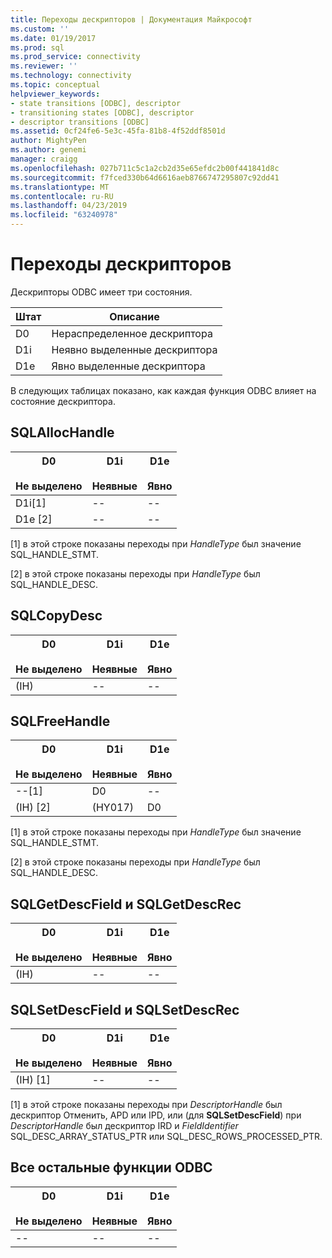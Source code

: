 ```yaml
---
title: Переходы дескрипторов | Документация Майкрософт
ms.custom: ''
ms.date: 01/19/2017
ms.prod: sql
ms.prod_service: connectivity
ms.reviewer: ''
ms.technology: connectivity
ms.topic: conceptual
helpviewer_keywords:
- state transitions [ODBC], descriptor
- transitioning states [ODBC], descriptor
- descriptor transitions [ODBC]
ms.assetid: 0cf24fe6-5e3c-45fa-81b8-4f52ddf8501d
author: MightyPen
ms.author: genemi
manager: craigg
ms.openlocfilehash: 027b711c5c1a2cb2d35e65efdc2b00f441841d8c
ms.sourcegitcommit: f7fced330b64d6616aeb8766747295807c92dd41
ms.translationtype: MT
ms.contentlocale: ru-RU
ms.lasthandoff: 04/23/2019
ms.locfileid: "63240978"
---
```

# <a name="descriptor-transitions"></a>Переходы дескрипторов
Дескрипторы ODBC имеет три состояния.  
  
|Штат|Описание|  
|-----------|-----------------|  
|D0|Нераспределенное дескриптора|  
|D1i|Неявно выделенные дескриптора|  
|D1e|Явно выделенные дескриптора|  
  
 В следующих таблицах показано, как каждая функция ODBC влияет на состояние дескриптора.  
  
## <a name="sqlallochandle"></a>SQLAllocHandle  
  
|D0<br /><br /> Не выделено|D1i<br /><br /> Неявные|D1e<br /><br /> Явно|  
|------------------------|----------------------|----------------------|  
|D1i[1]|--|--|  
|D1e [2]|--|--|  
  
 [1] в этой строке показаны переходы при *HandleType* был значение SQL_HANDLE_STMT.  
  
 [2] в этой строке показаны переходы при *HandleType* был SQL_HANDLE_DESC.  
  
## <a name="sqlcopydesc"></a>SQLCopyDesc  
  
|D0<br /><br /> Не выделено|D1i<br /><br /> Неявные|D1e<br /><br /> Явно|  
|------------------------|----------------------|----------------------|  
|(IH)|--|--|  
  
## <a name="sqlfreehandle"></a>SQLFreeHandle  
  
|D0<br /><br /> Не выделено|D1i<br /><br /> Неявные|D1e<br /><br /> Явно|  
|------------------------|----------------------|----------------------|  
|--[1]|D0|--|  
|(IH) [2]|(HY017)|D0|  
  
 [1] в этой строке показаны переходы при *HandleType* был значение SQL_HANDLE_STMT.  
  
 [2] в этой строке показаны переходы при *HandleType* был SQL_HANDLE_DESC.  
  
## <a name="sqlgetdescfield-and-sqlgetdescrec"></a>SQLGetDescField и SQLGetDescRec  
  
|D0<br /><br /> Не выделено|D1i<br /><br /> Неявные|D1e<br /><br /> Явно|  
|------------------------|----------------------|----------------------|  
|(IH)|--|--|  
  
## <a name="sqlsetdescfield-and-sqlsetdescrec"></a>SQLSetDescField и SQLSetDescRec  
  
|D0<br /><br /> Не выделено|D1i<br /><br /> Неявные|D1e<br /><br /> Явно|  
|------------------------|----------------------|----------------------|  
|(IH) [1]|--|--|  
  
 [1] в этой строке показаны переходы при *DescriptorHandle* был дескриптор Отменить, APD или IPD, или (для **SQLSetDescField**) при *DescriptorHandle* был дескриптор IRD и *FieldIdentifier* SQL_DESC_ARRAY_STATUS_PTR или SQL_DESC_ROWS_PROCESSED_PTR.  
  
## <a name="all-other-odbc-functions"></a>Все остальные функции ODBC  
  
|D0<br /><br /> Не выделено|D1i<br /><br /> Неявные|D1e<br /><br /> Явно|  
|------------------------|----------------------|----------------------|  
|--|--|--|
